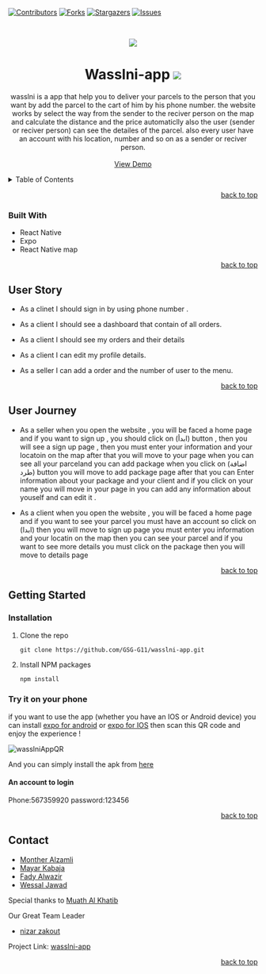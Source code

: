 <div id="top"></div>

[![Contributors][contributors-shield]][contributors-url]
[![Forks][forks-shield]][forks-url]
[![Stargazers][stars-shield]][stars-url]
[![Issues][issues-shield]][issues-url]


<!-- PROJECT LOGO -->
<br />
<div align="center">
    
![](https://i.imgur.com/CcZ37mM.png)

# Wasslni-app ![](https://i.imgur.com/5LJC22h.gif)

  <p align="center">
wasslni is a app that help you to deliver your parcels to the person that you want by add the parcel to the cart of him by his phone number. 
the website works by select the way from the sender to the reciver person on the map and calculate the distance and the price automaticlly also the user (sender or reciver person) can see the detailes of the parcel.
also every user have an account with his location, number and so on as a sender or reciver person.
    <br />
    <br />
        <a href="">View Demo</a>
          <br />

  </p>
</div>



<!-- TABLE OF CONTENTS -->
<details>
  <summary>Table of Contents</summary>
  <ol>
    <li>
      <a href="#about-the-project">About The Project</a>
      <ul>
        <li><a href="#built-with">Built With</a></li>
        <li><a href="#user-journey">User Journey</a></li>
        <li><a href="#user-stories">User Stories</a></li>
      </ul>
    </li>
    <li>
      <a href="#getting-started">Getting Started</a>
      <ul>
        <li><a href="#prerequisites">Prerequisites</a></li>
        <li><a href="#installation">Installation</a></li>
      </ul>
    </li>
    <li><a href="#contact">Contact</a></li>
    <li><a href="#data-base">Database Schema</a></li>
  </ol>
</details>

<p align="right"><a href="#top">back to top</a></p>



### Built With 

* React Native
* Expo
* React Native map 




<p align="right"><a href="#top">back to top</a></p>

## User Story
- As a clinet I should sign in by using phone number .
- As a client I  should see a dashboard that contain of all orders.
- As a client I should see my orders and their details
- As a client I can edit my profile details.

- As a seller I can add a order and the number of user to the menu.


<p align="right"><a href="#top">back to top</a></p>

## User Journey

- As a seller when you open the website , you will be faced a home page and if you want to sign up , you  should click on (ابدأ) button , then you will see a sign up page , then you must enter your information and your locatoin on the map after that you will move to your page when you can see all your parceland you can add package when you click on (اضافة طرد)
button you will move to add package page after that you can Enter information about your package and your client and if you click on your name you will move in your page in you can add any information about youself and can edit it . 

- As a client when you open the website , you will be faced a home page and if you want to see your parcel you must have an account so click on (ابدا) then you will move to sign up page you must enter you information and your locatin on the map then you can see your parcel and if you want to see more details you must click on the package then you will move to details page  

<p align="right"><a href="#top">back to top</a></p>


<!-- GETTING STARTED -->
## Getting Started

### Installation

1. Clone the repo
   ```
   git clone https://github.com/GSG-G11/wasslni-app.git
   ```
2. Install NPM packages
   ```sh
   npm install
   ```
   
### Try it on your phone 

if you want to use the app (whether you have an IOS or Android device) you can install [expo for android](https://play.google.com/store/apps/details?id=host.exp.exponent&hl=en&gl=US) or [expo for IOS](https://apps.apple.com/us/app/expo-go/id982107779
) then scan this QR code and enjoy the experience !

![wasslniAppQR](https://user-images.githubusercontent.com/88664963/171005656-05c53a88-2ba0-4193-a50e-8fa1326f888e.png)

And you can simply install the apk from [here](https://expo.dev/artifacts/eas/pxiPqXdrC7stofWfEJjyG4.apk)

#### An account to login
Phone:567359920
password:123456

<p align="right"><a href="#top">back to top</a></p>





<!-- CONTACT -->
## Contact

* [Monther Alzamli](https://github.com/MontherIsmail)
* [Mayar Kabaja](https://github.com/mayar-kabaja)
* [Fady Alwazir](https://github.com/Fady-Alwazir)
* [Wessal Jawad](https://github.com/WessalJawad95)

Special thanks to [
Muath Al Khatib](https://github.com/muathkhatib)

Our Great Team Leader
* [nizar zakout](https://github.com/Nizar7zak)




Project Link: [wasslni-app](https://github.com/GSG-G11/wasslni-app)

<p align="right"><a href="#top">back to top</a></p>


<!-- MARKDOWN LINKS & IMAGES -->
<!-- https://www.markdownguide.org/basic-syntax/#reference-style-links -->
[contributors-shield]: https://img.shields.io/github/contributors/GSG-G11/wasslni-app?style=for-the-badge
[contributors-url]: https://github.com/GSG-G11/wasslni/graphs/contributors
[forks-shield]: https://img.shields.io/github/forks/GSG-G11/wasslni-app?style=for-the-badge
[forks-url]: https://github.com/GSG-G11/wasslni-app/network/members
[stars-shield]: https://img.shields.io/github/stars/GSG-G11/wasslni-app?style=for-the-badge
[stars-url]: https://github.com/GSG-G11/wasslni-app/stargazers
[issues-shield]: https://img.shields.io/github/issues/GSG-G11/wasslni-ap?style=for-the-badge
[issues-url]: https://github.com/GSG-G11/wasslni-app/issues
[product-screenshot]: images/screenshot.png
